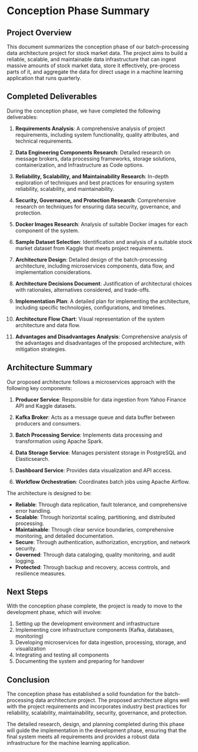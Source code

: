 # Conception Phase Summary

## Project Overview

This document summarizes the conception phase of our batch-processing data architecture project for stock market data. The project aims to build a reliable, scalable, and maintainable data infrastructure that can ingest massive amounts of stock market data, store it effectively, pre-process parts of it, and aggregate the data for direct usage in a machine learning application that runs quarterly.

## Completed Deliverables

During the conception phase, we have completed the following deliverables:

1. **Requirements Analysis**: A comprehensive analysis of project requirements, including system functionality, quality attributes, and technical requirements.

2. **Data Engineering Components Research**: Detailed research on message brokers, data processing frameworks, storage solutions, containerization, and Infrastructure as Code options.

3. **Reliability, Scalability, and Maintainability Research**: In-depth exploration of techniques and best practices for ensuring system reliability, scalability, and maintainability.

4. **Security, Governance, and Protection Research**: Comprehensive research on techniques for ensuring data security, governance, and protection.

5. **Docker Images Research**: Analysis of suitable Docker images for each component of the system.

6. **Sample Dataset Selection**: Identification and analysis of a suitable stock market dataset from Kaggle that meets project requirements.

7. **Architecture Design**: Detailed design of the batch-processing architecture, including microservices components, data flow, and implementation considerations.

8. **Architecture Decisions Document**: Justification of architectural choices with rationales, alternatives considered, and trade-offs.

9. **Implementation Plan**: A detailed plan for implementing the architecture, including specific technologies, configurations, and timelines.

10. **Architecture Flow Chart**: Visual representation of the system architecture and data flow.

11. **Advantages and Disadvantages Analysis**: Comprehensive analysis of the advantages and disadvantages of the proposed architecture, with mitigation strategies.

## Architecture Summary

Our proposed architecture follows a microservices approach with the following key components:

1. **Producer Service**: Responsible for data ingestion from Yahoo Finance API and Kaggle datasets.

2. **Kafka Broker**: Acts as a message queue and data buffer between producers and consumers.

3. **Batch Processing Service**: Implements data processing and transformation using Apache Spark.

4. **Data Storage Service**: Manages persistent storage in PostgreSQL and Elasticsearch.

5. **Dashboard Service**: Provides data visualization and API access.

6. **Workflow Orchestration**: Coordinates batch jobs using Apache Airflow.

The architecture is designed to be:

- **Reliable**: Through data replication, fault tolerance, and comprehensive error handling.
- **Scalable**: Through horizontal scaling, partitioning, and distributed processing.
- **Maintainable**: Through clear service boundaries, comprehensive monitoring, and detailed documentation.
- **Secure**: Through authentication, authorization, encryption, and network security.
- **Governed**: Through data cataloging, quality monitoring, and audit logging.
- **Protected**: Through backup and recovery, access controls, and resilience measures.

## Next Steps

With the conception phase complete, the project is ready to move to the development phase, which will involve:

1. Setting up the development environment and infrastructure
2. Implementing core infrastructure components (Kafka, databases, monitoring)
3. Developing microservices for data ingestion, processing, storage, and visualization
4. Integrating and testing all components
5. Documenting the system and preparing for handover

## Conclusion

The conception phase has established a solid foundation for the batch-processing data architecture project. The proposed architecture aligns well with the project requirements and incorporates industry best practices for reliability, scalability, maintainability, security, governance, and protection.

The detailed research, design, and planning completed during this phase will guide the implementation in the development phase, ensuring that the final system meets all requirements and provides a robust data infrastructure for the machine learning application.
